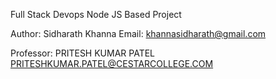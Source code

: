 Full Stack Devops Node JS Based Project

Author: Sidharath Khanna
Email: khannasidharath@gmail.com

Professor: PRITESH KUMAR PATEL
        PRITESHKUMAR.PATEL@CESTARCOLLEGE.COM 